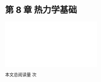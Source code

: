 # 第 8 章 热力学基础

<object data="第 8 章 热力学基础.pdf" type="application/pdf" width="150%" height="800">
    <embed src="第 8 章 热力学基础.pdf" type="application/pdf" />
</object>

<span id="busuanzi_container_page_pv">本文总阅读量 <span id="busuanzi_value_page_pv"></span> 次</span>